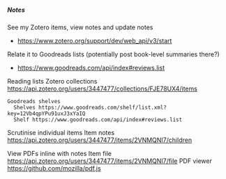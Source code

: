 ##### Notes

See my Zotero items, view notes and update notes

* https://www.zotero.org/support/dev/web_api/v3/start

Relate it to Goodreads lists (potentially post book-level summaries there?)

* https://www.goodreads.com/api/index#reviews.list

Reading lists
Zotero collections
https://api.zotero.org/users/3447477/collections/FJE78UX4/items

    Goodreads shelves
      Shelves https://www.goodreads.com/shelf/list.xml?key=12Vb4qpYPu91uxJ3xYaIQ
      Shelf https://www.goodreads.com/api/index#reviews.list

Scrutinise individual items
Item notes
https://api.zotero.org/users/3447477/items/2VNMQNI7/children

View PDFs inline with notes
Item file
https://api.zotero.org/users/3447477/items/2VNMQNI7/file
PDF viewer
https://github.com/mozilla/pdf.js
